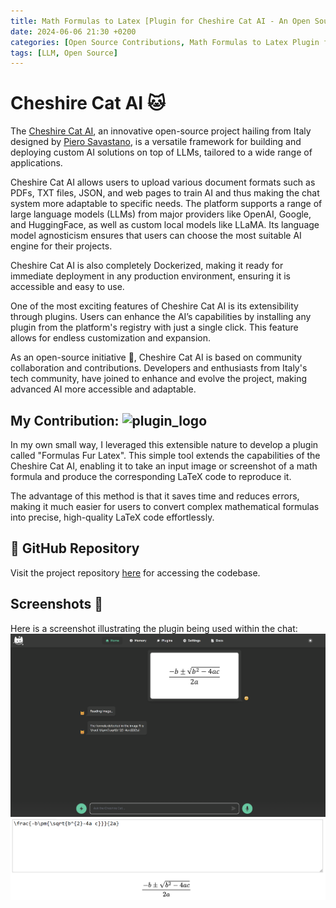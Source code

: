 ```yaml
---
title: Math Formulas to Latex [Plugin for Cheshire Cat AI - An Open Source Italian LLM Project]
date: 2024-06-06 21:30 +0200
categories: [Open Source Contributions, Math Formulas to Latex Plugin for Cheshire Cat AI]
tags: [LLM, Open Source]
---
```


# Cheshire Cat AI 🐱
The [Cheshire Cat AI](https://cheshirecat.ai/), an innovative open-source project hailing from Italy designed by [Piero Savastano](https://www.linkedin.com/in/piero-savastano-523b3016/), is a versatile framework for building and deploying custom AI solutions on top of LLMs, tailored to a wide range of applications. 

Cheshire Cat AI allows users to upload various document formats such as PDFs, TXT files, JSON, and web pages to train AI and thus making the chat system more adaptable to specific needs. The platform supports a range of large language models (LLMs) from major providers like OpenAI, Google, and HuggingFace, as well as custom local models like LLaMA. Its language model agnosticism ensures that users can choose the most suitable AI engine for their projects.

Cheshire Cat AI is also completely Dockerized, making it ready for immediate deployment in any production environment, ensuring it is accessible and easy to use.

One of the most exciting features of Cheshire Cat AI is its extensibility through plugins. Users can enhance the AI’s capabilities by installing any plugin from the platform's registry with just a single click. This feature allows for endless customization and expansion.

As an open-source initiative 🤝, Cheshire Cat AI is based on community collaboration and contributions. Developers and enthusiasts from Italy's tech community, have joined to enhance and evolve the project, making advanced AI more accessible and adaptable.

## My Contribution:  <img src="https://github.com/enricollen/FormulasFurLatex/raw/main/logo.png" alt="plugin_logo" width="60" height="60">
In my own small way, I leveraged this extensible nature to develop a plugin called "Formulas Fur Latex". This simple tool extends the capabilities of the Cheshire Cat AI, enabling it to take an input image or screenshot of a math formula and produce the corresponding LaTeX code to reproduce it. 

The advantage of this method is that it saves time and reduces errors, making it much easier for users to convert complex mathematical formulas into precise, high-quality LaTeX code effortlessly.

## 🔗 GitHub Repository
Visit the project repository [here](https://github.com/enricollen/FormulasFurLatex) for accessing the codebase.

## Screenshots 📸
Here is a screenshot illustrating the plugin being used within the chat:
![Screenshot 1](https://github.com/enricollen/FormulasFurLatex/raw/main/example.png)
![Screenshot 2](https://github.com/enricollen/FormulasFurLatex/raw/main/validate_result_example.png)